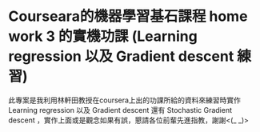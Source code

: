 # Courseara的機器學習基石課程 home work 3 的實機功課 (Learning regression 以及 Gradient descent 練習)
此專案是我利用林軒田教授在coursera上出的功課所給的資料來練習時實作Learning regression 以及 Gradient descent 還有 Stochastic Gradient descent ，實作上面或是觀念如果有誤，懇請各位前輩先進指教，謝謝<(_ _)>
